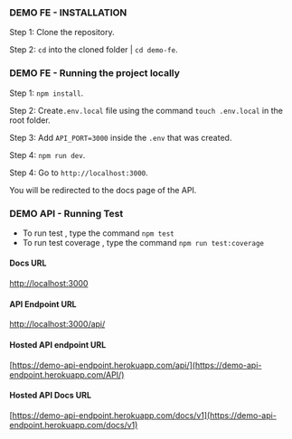 ### DEMO FE - INSTALLATION

Step 1: Clone the repository.

Step 2: `cd` into the cloned folder | `cd demo-fe`.

### DEMO FE - Running the project locally

Step 1: `npm install`.

Step 2: Create`.env.local` file using the command `touch .env.local` in the root folder.

Step 3: Add `API_PORT=3000` inside the `.env` that was created.

Step 4: `npm run dev`.

Step 4: Go to `http://localhost:3000`.

You will be redirected to the docs page of the API.

### DEMO API - Running Test

- To run test , type the command `npm test`
- To run test coverage , type the command `npm run test:coverage`

#### Docs URL

[http://localhost:3000](http://localhost:3000)

#### API Endpoint URL

[http://localhost:3000/api/](http://localhost:3000/api/)

#### Hosted API endpoint URL

[https://demo-api-endpoint.herokuapp.com/api/](https://demo-api-endpoint.herokuapp.com/API/)

#### Hosted API Docs URL

[https://demo-api-endpoint.herokuapp.com/docs/v1](https://demo-api-endpoint.herokuapp.com/docs/v1)
